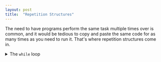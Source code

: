 ```yaml
---
layout: post
title:  "Repetition Structures"
---
```


The need to have programs perform the same task multiple times over is common, and it would be tedious to copy and paste the same code for as many times as you need to run it. That's where repetition structures come in.

<details>
    <br>
    <summary>The <code>while</code> loop</summary>
        The <code>while</code> loop is a condition-controlled loop. A condition controlled loop causes a statement, or set of statements to repeat as long as the condition is <code>true</code>.

        {% highlight python %}
        1 
        2 while condition_true:
        3    statement runs
        4    
        {% endhighlight %}

        {% highlight python %}
        1 number = 5
        2 while number <= 5:
        3    print("Your number is", number)
        4    number = int(input("Input another number: "))
        {% endhighlight %}

        Since this is a <i>prestest</i> loop, it first tests the condition before the loop is run. In the example, it has to test whether or not the variable <code>number</code> exists, and then determine whether the condition is <code>true</code>.

        <strong>Just be careful of <a href="https://en.wikipedia.org/wiki/Infinite_loop" target="_blank">infinite loops</a></strong>

    <br><br>
    </details>
<hr>
<details>
    <br>
    <summary>The <code>for</code> loop</summary>
        The <code>for</code> loop is a count-controlled loop. You'll choose to use this type of loop when you have to do something a specific amount of times.

        {% highlight python %}
        1 
        2 for variable in [value1, value2, value3]:
        3    statement runs through
        4    each value one by one
        {% endhighlight %}


        {% highlight python %}
        1 print('This program will display each number.')
        2 for num in [35, 66, 12, 1, 7, 0]:
        3    print(num)
        4    
        {% endhighlight %}

        The <code>for clause</code> assigns a variable that will take on the value depending on the statement we give it within the loop. First, <code>num</code> is assigned to the number 35, then on the second loop it is assigned to number 66 and so on until it executes each <i>iteration</i> of the list of numbers in the loop.

        The <code>range</code> method is an option to use with a <code>for clause</code> if you'd like to be specicic about your iterations.
        <br><br>
        You can pass it a single argument:
        <br>
        {% highlight python %}
        1 
        2 for num in range(5):
        3    print(num)
        4    
        {% endhighlight %}
        <br>
        This will print out 1 through 5. 
        <br><br>
        Two arguments:
        <br>
        {% highlight python %}
        1 
        2 for num in range(1, 5):
        3    print(num)
        4    
        {% endhighlight %}
        <br>
        In this case, it'll print out numbers 1-4 since we're telling it to start at 1 and go up-to but not including 5.
        <br><br>
        Or three arguments:
        <br>
        {% highlight python %}
        1 
        2 for num in range(1, 10, 2):
        3    print(num)
        4    
        {% endhighlight %}
        <br>
        The first argument is 1, so we'll start at 1. 
        The second argument is 10, so we'll go up to but not include 10.
        The third argument is 2 which is the step value. This means that the number 2 will be added to each successive number in the sequence.
        <br><br>
        It will print out the numbers 1, 3, 5, 7, 9.

    <br><br>
    </details>
<hr>
<details>
    <br>
    <summary>Using an <code>accumulator</code></summary>
        Calculating a running total to show how an <code>accumulator</code> works. 

        Introducing: Augmented Assignment Operators!

        We've seen variables on the left, and values on the right, like so:
        <br>
        <code>x = 10</code>
        <br>
        But when we need to increment a variable, we have to put that variable on the right side of the equation as well:
        <br>
        <code>x = x + 10</code>
        <br>
        When we incorperate this into a loop, each iteration of the loop increments the value of <code>x</code> by 10.

        {% highlight python %}
        1 total = 0
        2 for count in range(1, 6):
        3    total = total + count
        4 print(total) 
        {% endhighlight %}
        This code will continue to add the numbers 1-5 to total, which is set to 0 initially and eventually print out the single number 15.

    <br><br>
    </details>
<hr>
<details>
    <br>
    <summary>Input validation loops</summary>
        A quick ditty on catching "bad" data before it enters the program.

        This will allow us to display an error message to the user if the program recieves incorrect or bad data.

        {% highlight python %}
        1 hours = int(input('Enter the hours worked this week: '))
        2 rate = float(input('Enter the hourly pay rate: '))
        3 gross_pay = hours * pay_rate
        4  print('Gross pay: $', format(gross_pay, ',.2f'))
        {% endhighlight %}

        Here we're not checking to make sure the user doesn't enter an unreasonable number of hours worked per week, 400, for example. Since there are only 168 hours in a week, 400 hours worked in a week would be "bad" data.

        {% highlight python %}
        1 hours = int(input('Enter the hours worked this week: '))
        2 if hours > 168:
        3   print("You've entered too many hours!")
        4 elif hours < 168:
        5   rate = float(input('Enter the hourly pay rate: '))
        6   if rate > 1000000:
        7       print("You paid them too much!")
        8   elif rate < 1000000:
        9       gross_pay = hours * pay_rate
        10 print('Gross pay: $', format(gross_pay, ',.2f'))
        {% endhighlight %}
    <br><br>
    </details>
<hr>
<details>
    <br>
    <summary>Nested loops</summary>
        You can put loops inside of loops inside of loops inside of loops...

        Let's build a clock to showcase this one:

        {% highlight python %}
        1 for hours in range(60):
        2   
        3   for minutes in range(60):
        4       
        5       for seconds in range(60):
        6           print(hours, ':' ,minutes, ':' ,seconds )
        {% endhighlight %}

        Run that code to see how it operates!

        First, the inner loop goes through all of its iterations. That's why we see the <code>seconds</code> variable counting up to 60 first. Then minutes runs through, and then hours.
    <br><br>
    </details>

<br>
Happy coding!

E
<hr>
<h4>Got Questions❓, Comments 🗣 or Edits ✍</h4>
<h5>Use the Twitter thread below and hashtag <a href="https://twitter.com/hashtag/e4everything?f=tweets&vertical=default&lang=en" target="_blank">#E4Everything</a> to get in touch with me regarding this blog post:</h5>

<blockquote class="twitter-tweet" data-lang="en"><p lang="en" dir="ltr">Repetition structures, for loops, while loops, loops inside loops, repeating things, lots of repetition and learn not to repeat yourself in this blog post:<br><br>🔁<a href="https://twitter.com/hashtag/e4everything?src=hash&amp;ref_src=twsrc%5Etfw">#e4everything</a> <a href="https://twitter.com/hashtag/python?src=hash&amp;ref_src=twsrc%5Etfw">#python</a> <a href="https://twitter.com/hashtag/javascript?src=hash&amp;ref_src=twsrc%5Etfw">#javascript</a> <a href="https://twitter.com/hashtag/WomenWhoCode?src=hash&amp;ref_src=twsrc%5Etfw">#WomenWhoCode</a> <a href="https://twitter.com/hashtag/webdev?src=hash&amp;ref_src=twsrc%5Etfw">#webdev</a> <a href="https://twitter.com/hashtag/learntocode?src=hash&amp;ref_src=twsrc%5Etfw">#learntocode</a><br><br>🔂<a href="https://t.co/yI0JPTAhvw">https://t.co/yI0JPTAhvw</a></p>&mdash; Emily Anne Moses (@emilyannemoses) <a href="https://twitter.com/emilyannemoses/status/1142174985387204608?ref_src=twsrc%5Etfw">June 21, 2019</a></blockquote>
<script async src="https://platform.twitter.com/widgets.js" charset="utf-8"></script>

<span><a href="https://emilyannemoses.github.io/blog/2019/06/18/oauth-react.html" style="float:left;">Previous: OAuth with ReactJS</a><a href="https://emilyannemoses.github.io/blog/2019/06/25/functions.html" style="float:right;">Next: Functions</a></span>